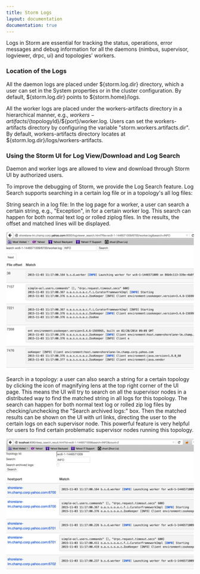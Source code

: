 ```yaml
---
title: Storm Logs
layout: documentation
documentation: true
---
```

Logs in Storm are essential for tracking the status, operations, error messages and debug information for all the 
daemons (nimbus, supervisor, logviewer, drpc, ui) and topologies' workers.

### Location of the Logs
All the daemon logs are placed under ${storm.log.dir} directory, which a user can set in the System properties or
in the cluster configuration. By default, ${storm.log.dir} points to ${storm.home}/logs.

All the worker logs are placed under the workers-artifacts directory in a hierarchical manner, e.g.,
${workers-artifacts}/${topologyId}/${port}/worker.log. Users can set the workers-artifacts directory
by configuring the variable "storm.workers.artifacts.dir". By default, workers-artifacts directory
locates at ${storm.log.dir}/logs/workers-artifacts.

### Using the Storm UI for Log View/Download and Log Search
Daemon and worker logs are allowed to view and download through Storm UI by authorized users.

To improve the debugging of Storm, we provide the Log Search feature.
Log Search supports searching in a certain log file or in a topology's all log files:

String search in a log file: In the log page for a worker, a user can search a certain string, e.g., "Exception", in for a certain worker log. This search can happen for both normal text log or rolled ziplog files. In the results, the offset and matched lines will be displayed.

![Search in a log](images/search-for-a-single-worker-log.png "Search in a log")

Search in a topology: a user can also search a string for a certain topology by clicking the icon of magnifying lens at the top right corner of the UI page. This means the UI will try to search on all the supervisor nodes in a distributed way to find the matched string in all logs for this topology. The search can happen for both normal text log or rolled zip log files by checking/unchecking the "Search archived logs:" box. Then the matched results can be shown on the UI with url links, directing the user to the certain logs on each supervisor node. This powerful feature is very helpful for users to find certain problematic supervisor nodes running this topology.

![Seach in a topology](images/search-a-topology.png "Search in a topology")
